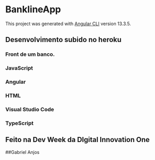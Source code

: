 # BanklineApp

This project was generated with [Angular CLI](https://github.com/angular/angular-cli) version 13.3.5.

## Desenvolvimento subido no heroku
### Front de um banco.
### JavaScript
### Angular
### HTML
### Visual Studio Code
### TypeScript

## Feito na Dev Week da DIgital Innovation One 

##Gabriel Anjos
